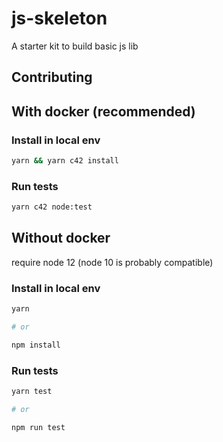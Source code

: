 # js-skeleton

A starter kit to build basic js lib

## Contributing

## With docker (recommended)

### Install in local env

```bash
yarn && yarn c42 install
```

### Run tests

```bash
yarn c42 node:test
```

## Without docker

require node 12 (node 10 is probably compatible)

### Install in local env

```bash
yarn

# or

npm install
```

### Run tests

```bash
yarn test

# or

npm run test
```
